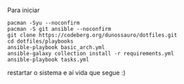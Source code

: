 Para iniciar

```
pacman -Syu --noconfirm
pacman -S git ansible --noconfirm
git clone https://codeberg.org/dunossauro/dotfiles.git
cd dotfiles/playbooks
ansible-playbook basic_arch.yml
ansible-galaxy collection install -r requirements.yml
ansible-playbook tasks.yml
```

restartar o sistema e aí vida que segue :)
